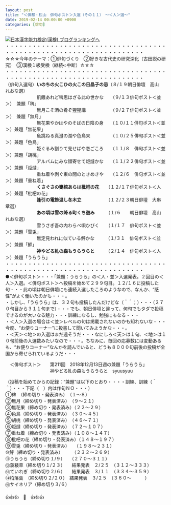 ```yaml
---
layout: post
title: "＜俳都・松山　俳句ポスト＞入選（その１１）　～＜人＞選～"
date: 2019-02-14 00:00:00 +0900
categories: [俳句]
---
```


[![](/syuusyuu9701/assets/images/＜俳都・松山-俳句ポスト＞入選（その１１）-～＜人＞選～-br_c_3028_1.gif)](http://blog.with2.net/link.php?1659096:3028 "日本漢字能力検定(漢検) ブログランキングへ")[日本漢字能力検定(漢検) ブログランキングへ](http://blog.with2.net/link.php?1659096:3028)  
・・・・・・・・・・・・・・・・・・・・・・・・・・・・・・・・・・・・・・・・・・・・・・・・・・・・・・・・・・・・・・・・・・・  
☆☆☆今年のテーマ：①俳句づくり　②好きな古代史の研究深化（古田説の研究）　③漢検１級受検（継続➪中断）☆☆☆  
・・・・・・・・・・・・・・・・・・・・・・・・・・・・・・・・・・・・・・・・・・・・・・・・・・・・・・・・・・・・・・・・・・・  
（俳句入選句）**いのちの火こひの火この日晶子の忌**（８/１９朝日俳壇　高山　れおな選）  
　　　　　　　飢餓あれど稗思はざる此の世かな　　（９/１３俳句ポスト＜並＞）　兼題「稗」  
　　　　　　　無月こそ酒の肴ぞ猩猩講　　　　　　（９/２７俳句ポスト＜並＞）　兼題「無月」  
　　　　　　　無花果やかはやのそばの日陰の身　　（１０/１１俳句ポスト＜並＞）兼題「無花果」  
　　　　　　　魚跳ねる真澄の湖や色鳥来　　　　　（１０/２５俳句ポスト＜並＞）兼題「色鳥」  
　　　　　　　姫ぐるみ割りて見せばや恋ごころ　　（１１/８　俳句ポスト＜並＞）兼題「胡桃」  
　　　　　　　アルバムにみな顔寄せて炬燵かな　　（１１/２２俳句ポスト＜並＞）兼題「炬燵」　  
　　　　　　　重ね着や剥ぐ束の間のときめきや　　（１２/６　俳句ポスト＜並＞）兼題「重ね着」  
　　　　　　　**くさぐさの甕棺あらは枇杷の花**　　（１２/１７俳句ポスト＜人＞）兼題「枇杷の花」  
　　　　　　　**逢引の電飾温し冬木立**　　　　　　（１２/２３朝日俳壇　大串　章選）  
　　　　　　　**あの頃は雪の降る町くち遊み**　　　（１/６　　朝日俳壇　高山　れおな選）  
　　　　　　　雪うさぎ吾の内わらべ唄ひびく　　（１/１７　俳句ポスト＜並＞）兼題「雪兎」  
　　　　　　　無定見われに似ている鮃かな　　　（１/３１　俳句ポスト＜並＞）兼題「鮃」  
　　　　　　　**神やどる糺の森もうらうらと**　　　（２/１４　俳句ポスト＜人＞）兼題「うらうら」  
・・・・・・・・・・・・・・・・・・・・・・・・・・・・・・・・・・・・・・・・・・・・・・・・・・・・・・・・・・・・・・・・・・・  
●＜俳句ポスト＞・・・「兼題：うらうら」の＜人・並＞入選発表。２回目の＜人＞入選。＜俳句ポスト＞へ投稿を始めて２９９句目。１２/１６に投稿した句・・・此の頃は朝日俳壇にも連続入選したころのようなので、なんか、“感性”がよく働いたのかも・・・。  
・しかし、「うらうら」は、３２句も投稿したんだけどな（＾＾；）・・・（２７０句目から３１１句まで）・・・でも、朝日俳壇と違って、何句でもタダで投稿できるのが大いなる魅力・・・訓練になるし、勉強にもなる・・・  
・＜人＞入選の場合は＜並＞レベルの句は掲載されないのかも知れないな・・・今度、“お便りコーナー”に投書して聞いてみようかな・・・。  
・＜天＞＜地＞の入選はまだ遠そうだ・・・なにしろ＜天＞は１句、＜地＞は１０句前後の入選数みたいなので・・・。ちなみに、毎回の応募数には変動あるも、“お便りコーナー”なんかを読んでいると、どうも８０００句前後の投稿が全国から寄せられているようだ・・・  
  
　＜俳句ポスト＞　　第211回　2018年12月13日週の兼題「うらうら」  
　　　　　　　　　　神やどる糺の森もうらうらと　syuusyuu　　  
  
（投稿を始めてからの記録：“兼題”は以下のとおり・・・・訓練、訓練（＾＾）・・・下記（　）内は作句ＮＯ・・・）  
①稗　（締め切り・発表済み）　（１～８）  
②無月（締め切り・発表済み）　（９～２１）　  
③無花果（締め切り・発表済み）（２２～２９）　  
④色鳥（締め切り・発表済み）　（３０～４５）　　  
⑤胡桃（締め切り・発表済み）　（４６～７１）  
⑥炬燵（締め切り・発表済み）　（７２～１０７）  
⑦重ね着（締め切り・発表済み）（１０８～１４７）  
⑧枇杷の花（締め切り・発表済み）（１４８～１９７）　  
⑨雪兎（締め切り・発表済み）　　（１９８～２３１）  
⑩鮃（締め切り・発表済み）　　　（２３２～２６９）  
⑪うらうら（締め切り１/９）　　（２７０～３１１）  
⑫菠薐草（締め切り１/２３）　　結果発表　２/２５　（３１２～３３３）　  
⑬ていれぎ（締め切り２/６）　　結果発表　３/１１　（３３４～３５９）  
⑭柏落葉　（締め切り２/２０）　結果発表　３/２５　（３６０～　　　）  
⑮サイネリア（締め切り３/６）  
　　  
👍👍👍　🐖　👍👍👍　　  